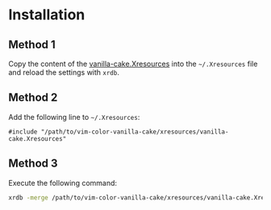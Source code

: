 # Installation

## Method 1

Copy the content of the [vanilla-cake.Xresources](./vanilla-cake.Xresources) into the `~/.Xresources` file and reload the settings with `xrdb`.

## Method 2

Add the following line to `~/.Xresources`:

```xdefaults
#include "/path/to/vim-color-vanilla-cake/xresources/vanilla-cake.Xresources"
```

## Method 3

Execute the following command:

```sh
xrdb -merge /path/to/vim-color-vanilla-cake/xresources/vanilla-cake.Xresources
```
